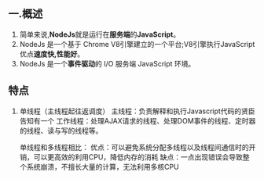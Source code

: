 ## 一.概述

1. 简单来说,**NodeJs**就是运行在**服务端**的**JavaScript**。
2. NodeJs 是一个基于 Chrome V8引擎建立的一个平台;V8引擎执行JavaScript优点**速度快,性能好**。
3. NodeJs 是一个**事件驱动**的 I/O 服务端 JavaScript 环境。

## 特点

1. 单线程（主线程起往返调度）
	主线程：负责解释和执行Javascript代码的贤臣告知有一个
	工作线程：处理AJAX请求的线程、处理DOM事件的线程、定时器的线程、读与写的线程等。
	
	单线程和多线程相比：
	优点：可以避免系统分配多线程以及线程间通信时的开销，可以更高效的利用CPU，降低内存的消耗
	缺点：一点出现错误会导致整个系统崩溃，不擅长大量的计算，无法利用多核CPU

